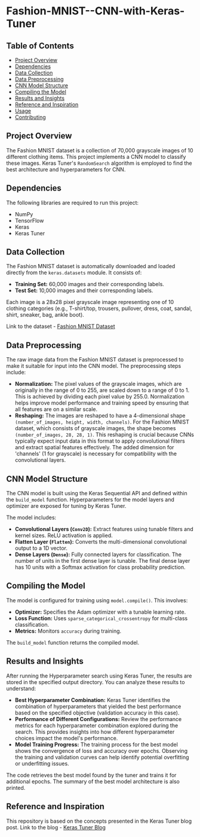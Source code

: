 # Fashion-MNIST--CNN-with-Keras-Tuner

## Table of Contents
- [Project Overview](#project-overview)
- [Dependencies](#dependencies)
- [Data Collection](#data-collection)
- [Data Preprocessing](#data-preprocessing)
- [CNN Model Structure](#cnn-model-structure)
- [Compiling the Model](#compiling-the-model)
- [Results and Insights](#results-and-insights)
- [Reference and Inspiration](#reference-and-inspiration)
- [Usage](#usage)
- [Contributing](#contributing)

## Project Overview
The Fashion MNIST dataset is a collection of 70,000 grayscale images of 10 different clothing items. This project implements a CNN model to classify these images. Keras Tuner's `RandomSearch` algorithm is employed to find the best architecture and hyperparameters for CNN.

## Dependencies
The following libraries are required to run this project:
- NumPy
- TensorFlow
- Keras
- Keras Tuner

## Data Collection
The Fashion MNIST dataset is automatically downloaded and loaded directly from the `keras.datasets` module. It consists of:
- **Training Set:** 60,000 images and their corresponding labels.
- **Test Set:** 10,000 images and their corresponding labels.

Each image is a 28x28 pixel grayscale image representing one of 10 clothing categories (e.g., T-shirt/top, trousers, pullover, dress, coat, sandal, shirt, sneaker, bag, ankle boot).

Link to the dataset -  [Fashion MNIST Dataset](https://www.kaggle.com/datasets/zalando-research/fashionmnist)

## Data Preprocessing
The raw image data from the Fashion MNIST dataset is preprocessed to make it suitable for input into the CNN model. The preprocessing steps include:
-  **Normalization:** The pixel values of the grayscale images, which are originally in the range of 0 to 255, are scaled down to a range of 0 to 1. This is achieved by dividing each pixel value by 255.0. Normalization helps improve model performance and training speed by ensuring that all features are on a similar scale.
-  **Reshaping:** The images are reshaped to have a 4-dimensional shape `(number_of_images, height, width, channels)`. For the Fashion MNIST dataset, which consists of grayscale images, the shape becomes `(number_of_images, 28, 28, 1)`. This reshaping is crucial because CNNs typically expect input data in this format to apply convolutional filters and extract spatial features effectively. The added dimension for 'channels' (1 for grayscale) is necessary for compatibility with the convolutional layers.


## CNN Model Structure
The CNN model is built using the Keras Sequential API and defined within the `build_model` function. Hyperparameters for the model layers and optimizer are exposed for tuning by Keras Tuner.

The model includes:
-   **Convolutional Layers (`Conv2D`):** Extract features using tunable filters and kernel sizes. ReLU activation is applied.
-   **Flatten Layer (`Flatten`):** Converts the multi-dimensional convolutional output to a 1D vector.
-   **Dense Layers (`Dense`):** Fully connected layers for classification. The number of units in the first dense layer is tunable. The final dense layer has 10 units with a Softmax activation for class probability prediction.

## Compiling the Model
The model is configured for training using `model.compile()`. This involves:
-   **Optimizer:** Specifies the Adam optimizer with a tunable learning rate.
-   **Loss Function:** Uses `sparse_categorical_crossentropy` for multi-class classification.
-   **Metrics:** Monitors `accuracy` during training.

The `build_model` function returns the compiled model.

## Results and Insights

After running the Hyperparameter search using Keras Tuner, the results are stored in the specified output directory. You can analyze these results to understand:
-   **Best Hyperparameter Combination:** Keras Tuner identifies the combination of hyperparameters that yielded the best performance based on the specified objective (validation accuracy in this case).
-   **Performance of Different Configurations:** Review the performance metrics for each hyperparameter combination explored during the search. This provides insights into how different hyperparameter choices impact the model's performance.
-   **Model Training Progress:** The training process for the best model shows the convergence of loss and accuracy over epochs. Observing the training and validation curves can help identify potential overfitting or underfitting issues.

The code retrieves the best model found by the tuner and trains it for additional epochs. The summary of the best model architecture is also printed.

## Reference and Inspiration
This repository is based on the concepts presented in the Keras Tuner blog post.
Link to the blog - [Keras Tuner Blog](https://keras.io/keras_tuner/)

